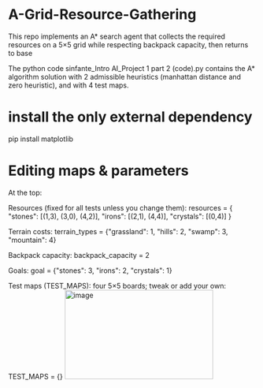 # A-Grid-Resource-Gathering
This repo implements an A* search agent that collects the required resources on a 5×5 grid while respecting backpack capacity, then returns to base

The python code sinfante_Intro AI_Project 1 part 2 (code).py contains the A* algorithm solution with 2 admissible heuristics (manhattan distance and zero heuristic), and with 4 test maps.

# install the only external dependency
pip install matplotlib

# Editing maps & parameters

At the top:

Resources (fixed for all tests unless you change them):
resources = {
    "stones":   [(1,3), (3,0), (4,2)],
    "irons":    [(2,1), (4,4)],
    "crystals": [(0,4)]
}

Terrain costs:
terrain_types = {"grassland": 1, "hills": 2, "swamp": 3, "mountain": 4}

Backpack capacity:
backpack_capacity = 2

Goals:
goal = {"stones": 3, "irons": 2, "crystals": 1}

Test maps (TEST_MAPS): four 5×5 boards; tweak or add your own:
TEST_MAPS = {}
<img width="301" height="181" alt="image" src="https://github.com/user-attachments/assets/b5f546be-afc5-47e6-9471-3b45cbc31c72" />


